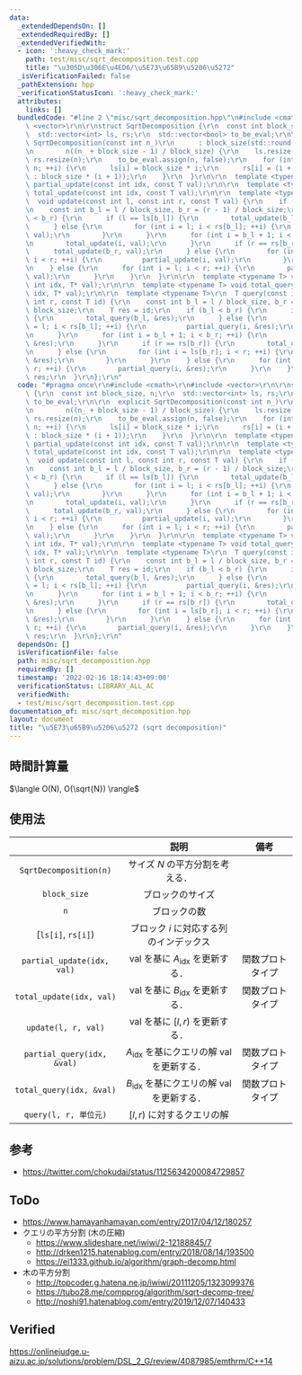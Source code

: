 ```yaml
---
data:
  _extendedDependsOn: []
  _extendedRequiredBy: []
  _extendedVerifiedWith:
  - icon: ':heavy_check_mark:'
    path: test/misc/sqrt_decomposition.test.cpp
    title: "\u305D\u306E\u4ED6/\u5E73\u65B9\u5206\u5272"
  _isVerificationFailed: false
  _pathExtension: hpp
  _verificationStatusIcon: ':heavy_check_mark:'
  attributes:
    links: []
  bundledCode: "#line 2 \"misc/sqrt_decomposition.hpp\"\n#include <cmath>\r\n#include\
    \ <vector>\r\n\r\nstruct SqrtDecomposition {\r\n  const int block_size, n;\r\n\
    \  std::vector<int> ls, rs;\r\n  std::vector<bool> to_be_eval;\r\n\r\n  explicit\
    \ SqrtDecomposition(const int n_)\r\n      : block_size(std::round(std::sqrt(n_))),\r\
    \n        n((n_ + block_size - 1) / block_size) {\r\n    ls.resize(n);\r\n   \
    \ rs.resize(n);\r\n    to_be_eval.assign(n, false);\r\n    for (int i = 0; i <\
    \ n; ++i) {\r\n      ls[i] = block_size * i;\r\n      rs[i] = (i + 1 == n ? n_\
    \ : block_size * (i + 1));\r\n    }\r\n  }\r\n\r\n  template <typename T> void\
    \ partial_update(const int idx, const T val);\r\n\r\n  template <typename T> void\
    \ total_update(const int idx, const T val);\r\n\r\n  template <typename T>\r\n\
    \  void update(const int l, const int r, const T val) {\r\n    if (r <= l) return;\r\
    \n    const int b_l = l / block_size, b_r = (r - 1) / block_size;\r\n    if (b_l\
    \ < b_r) {\r\n      if (l == ls[b_l]) {\r\n        total_update(b_l, val);\r\n\
    \      } else {\r\n        for (int i = l; i < rs[b_l]; ++i) {\r\n          partial_update(i,\
    \ val);\r\n        }\r\n      }\r\n      for (int i = b_l + 1; i < b_r; ++i) {\r\
    \n        total_update(i, val);\r\n      }\r\n      if (r == rs[b_r]) {\r\n  \
    \      total_update(b_r, val);\r\n      } else {\r\n        for (int i = ls[b_r];\
    \ i < r; ++i) {\r\n          partial_update(i, val);\r\n        }\r\n      }\r\
    \n    } else {\r\n      for (int i = l; i < r; ++i) {\r\n        partial_update(i,\
    \ val);\r\n      }\r\n    }\r\n  }\r\n\r\n  template <typename T> void partial_query(const\
    \ int idx, T* val);\r\n\r\n  template <typename T> void total_query(const int\
    \ idx, T* val);\r\n\r\n  template <typename T>\r\n  T query(const int l, const\
    \ int r, const T id) {\r\n    const int b_l = l / block_size, b_r = (r - 1) /\
    \ block_size;\r\n    T res = id;\r\n    if (b_l < b_r) {\r\n      if (l == ls[b_l])\
    \ {\r\n        total_query(b_l, &res);\r\n      } else {\r\n        for (int i\
    \ = l; i < rs[b_l]; ++i) {\r\n          partial_query(i, &res);\r\n        }\r\
    \n      }\r\n      for (int i = b_l + 1; i < b_r; ++i) {\r\n        total_query(i,\
    \ &res);\r\n      }\r\n      if (r == rs[b_r]) {\r\n        total_query(b_r, &res);\r\
    \n      } else {\r\n        for (int i = ls[b_r]; i < r; ++i) {\r\n          partial_query(i,\
    \ &res);\r\n        }\r\n      }\r\n    } else {\r\n      for (int i = l; i <\
    \ r; ++i) {\r\n        partial_query(i, &res);\r\n      }\r\n    }\r\n    return\
    \ res;\r\n  }\r\n};\r\n"
  code: "#pragma once\r\n#include <cmath>\r\n#include <vector>\r\n\r\nstruct SqrtDecomposition\
    \ {\r\n  const int block_size, n;\r\n  std::vector<int> ls, rs;\r\n  std::vector<bool>\
    \ to_be_eval;\r\n\r\n  explicit SqrtDecomposition(const int n_)\r\n      : block_size(std::round(std::sqrt(n_))),\r\
    \n        n((n_ + block_size - 1) / block_size) {\r\n    ls.resize(n);\r\n   \
    \ rs.resize(n);\r\n    to_be_eval.assign(n, false);\r\n    for (int i = 0; i <\
    \ n; ++i) {\r\n      ls[i] = block_size * i;\r\n      rs[i] = (i + 1 == n ? n_\
    \ : block_size * (i + 1));\r\n    }\r\n  }\r\n\r\n  template <typename T> void\
    \ partial_update(const int idx, const T val);\r\n\r\n  template <typename T> void\
    \ total_update(const int idx, const T val);\r\n\r\n  template <typename T>\r\n\
    \  void update(const int l, const int r, const T val) {\r\n    if (r <= l) return;\r\
    \n    const int b_l = l / block_size, b_r = (r - 1) / block_size;\r\n    if (b_l\
    \ < b_r) {\r\n      if (l == ls[b_l]) {\r\n        total_update(b_l, val);\r\n\
    \      } else {\r\n        for (int i = l; i < rs[b_l]; ++i) {\r\n          partial_update(i,\
    \ val);\r\n        }\r\n      }\r\n      for (int i = b_l + 1; i < b_r; ++i) {\r\
    \n        total_update(i, val);\r\n      }\r\n      if (r == rs[b_r]) {\r\n  \
    \      total_update(b_r, val);\r\n      } else {\r\n        for (int i = ls[b_r];\
    \ i < r; ++i) {\r\n          partial_update(i, val);\r\n        }\r\n      }\r\
    \n    } else {\r\n      for (int i = l; i < r; ++i) {\r\n        partial_update(i,\
    \ val);\r\n      }\r\n    }\r\n  }\r\n\r\n  template <typename T> void partial_query(const\
    \ int idx, T* val);\r\n\r\n  template <typename T> void total_query(const int\
    \ idx, T* val);\r\n\r\n  template <typename T>\r\n  T query(const int l, const\
    \ int r, const T id) {\r\n    const int b_l = l / block_size, b_r = (r - 1) /\
    \ block_size;\r\n    T res = id;\r\n    if (b_l < b_r) {\r\n      if (l == ls[b_l])\
    \ {\r\n        total_query(b_l, &res);\r\n      } else {\r\n        for (int i\
    \ = l; i < rs[b_l]; ++i) {\r\n          partial_query(i, &res);\r\n        }\r\
    \n      }\r\n      for (int i = b_l + 1; i < b_r; ++i) {\r\n        total_query(i,\
    \ &res);\r\n      }\r\n      if (r == rs[b_r]) {\r\n        total_query(b_r, &res);\r\
    \n      } else {\r\n        for (int i = ls[b_r]; i < r; ++i) {\r\n          partial_query(i,\
    \ &res);\r\n        }\r\n      }\r\n    } else {\r\n      for (int i = l; i <\
    \ r; ++i) {\r\n        partial_query(i, &res);\r\n      }\r\n    }\r\n    return\
    \ res;\r\n  }\r\n};\r\n"
  dependsOn: []
  isVerificationFile: false
  path: misc/sqrt_decomposition.hpp
  requiredBy: []
  timestamp: '2022-02-16 18:14:43+09:00'
  verificationStatus: LIBRARY_ALL_AC
  verifiedWith:
  - test/misc/sqrt_decomposition.test.cpp
documentation_of: misc/sqrt_decomposition.hpp
layout: document
title: "\u5E73\u65B9\u5206\u5272 (sqrt decomposition)"
---
```



## 時間計算量

$\langle O(N), O(\sqrt{N}) \rangle$


## 使用法

||説明|備考|
|:--:|:--:|:--:|
|`SqrtDecomposition(n)`|サイズ $N$ の平方分割を考える．||
|`block_size`|ブロックのサイズ||
|`n`|ブロックの数||
|[`ls[i]`, `rs[i]`)|ブロック $i$ に対応する列のインデックス||
|`partial_update(idx, val)`|$\mathrm{val}$ を基に $A_{\mathrm{idx}}$ を更新する．|関数プロトタイプ|
|`total_update(idx, val)`|$\mathrm{val}$ を基に $B_{\mathrm{idx}}$ を更新する．|関数プロトタイプ|
|`update(l, r, val)`|$\mathrm{val}$ を基に $\lbrack l, r)$ を更新する．||
|`partial_query(idx, &val)`|$A_{\mathrm{idx}}$ を基にクエリの解 $\mathrm{val}$ を更新する．|関数プロトタイプ|
|`total_query(idx, &val)`|$B_{\mathrm{idx}}$ を基にクエリの解 $\mathrm{val}$ を更新する．|関数プロトタイプ|
|`query(l, r, 単位元)`|$\lbrack l, r)$ に対するクエリの解||


## 参考

- https://twitter.com/chokudai/status/1125634200084729857


## ToDo

- https://www.hamayanhamayan.com/entry/2017/04/12/180257
- クエリの平方分割 (木の圧縮)
  - https://www.slideshare.net/iwiwi/2-12188845/7
  - http://drken1215.hatenablog.com/entry/2018/08/14/193500
  - https://ei1333.github.io/algorithm/graph-decomp.html
- 木の平方分割
  - http://topcoder.g.hatena.ne.jp/iwiwi/20111205/1323099376
  - https://tubo28.me/compprog/algorithm/sqrt-decomp-tree/
  - http://noshi91.hatenablog.com/entry/2019/12/07/140433


## Verified

https://onlinejudge.u-aizu.ac.jp/solutions/problem/DSL_2_G/review/4087985/emthrm/C++14
